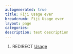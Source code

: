 ```yaml
---
autogenerated: true
title: Fiji Usage ever
breadcrumb: Fiji Usage ever
layout: page
categories: 
description: test description
---
```


1.  REDIRECT [Usage](Usage "wikilink")
